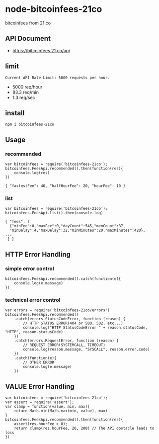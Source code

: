 # node-bitcoinfees-21co
bitcoinfees from 21.co

## API Document

* https://bitcoinfees.21.co/api

## limit

```
Current API Rate Limit: 5000 requests per hour.
```

* 5000 req/hour
* 83.3 req/min
* 1.3 req/sec

## install

```
npm i bitcoinfees-21co
```

## Usage

### recommended

```
var bitcoinfees = require('bitcoinfees-21co');
bitcoinfees.FeesApi.recommended().then(function(res){
    console.log(res)
})
```

```
{ "fastestFee": 40, "halfHourFee": 20, "hourFee": 10 }
```

### list

```
var bitcoinfees = require('bitcoinfees-21co');
bitcoinfees.FeesApi.list().then(console.log)
```

```
{ "fees": [ 
  {"minFee":0,"maxFee":0,"dayCount":545,"memCount":87,
  "minDelay":4,"maxDelay":32,"minMinutes":20,"maxMinutes":420},
...
 ] }
```

## HTTP Error Handling

### simple error control

```
bitcoinfees.FeesApi.recommended().catch(function(e){
    console.log(e.message)
})
```

### technical error control

```
var errors = require('bitcoinfees-21co/errors')
bitcoinfees.FeesApi.recommended()
    .catch(errors.StatusCodeError, function (reason) {
        // HTTP STATUS ERROR(404 or 500, 502, etc...)
        console.log("HTTP StatusCodeError " + reason.statusCode, "HTTP", reason.statusCode)
    })
    .catch(errors.RequestError, function (reason) {
        // REQUEST ERROR(SYSTEMCALL, TIMEOUT)
        console.log(reason.message, "SYSCALL", reason.error.code)
    })
    .catch(function(e){
        // OTHER ERROR
        console.log(e.message)
    })
```

## VALUE Error Handling

```
var bitcoinfees = require('bitcoinfees-21co');
var assert = require('assert');
var clamp = function(value, min, max){
    return Math.min(Math.max(min, value), max)
}
bitcoinfees.FeesApi.recommended().then(function(res){
    assert(res.hourFee > 0);
    return clamp(res.hourFee, 20, 200) // The API obstacle leads to loss
})
```


